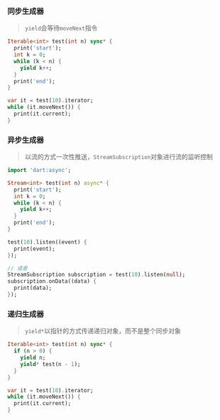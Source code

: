 ### 同步生成器

> `yield`会等待`moveNext`指令

```dart
Iterable<int> test(int n) sync* {
  print('start');
  int k = 0;
  while (k < n) {
    yield k++;
  }
  print('end');
}

var it = test(10).iterator;
while (it.moveNext()) {
  print(it.current);
}
```

### 异步生成器

> 以流的方式一次性推送，`StreamSubscription`对象进行流的监听控制

```dart
import 'dart:async';

Stream<int> test(int n) async* {
  print('start');
  int k = 0;
  while (k < n) {
    yield k++;
  }
  print('end');
}

test(10).listen((event) {
  print(event);
});

// 或者
StreamSubscription subscription = test(10).listen(null);
subscription.onData((data) {
  print(data);
});
```

### 递归生成器

> `yield*`以指针的方式传递递归对象，而不是整个同步对象

```dart
Iterable<int> test(int n) sync* {
  if (n > 0) {
    yield n;
    yield* test(n - 1);
  }
}

var it = test(10).iterator;
while (it.moveNext()) {
  print(it.current);
}
```
